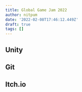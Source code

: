 ```yaml
---
title: Global Game Jam 2022
author: nitpum
date: '2022-02-08T17:46:12.449Z'
draft: true
tags: []
---
```



## Unity

## Git

## Itch.io
